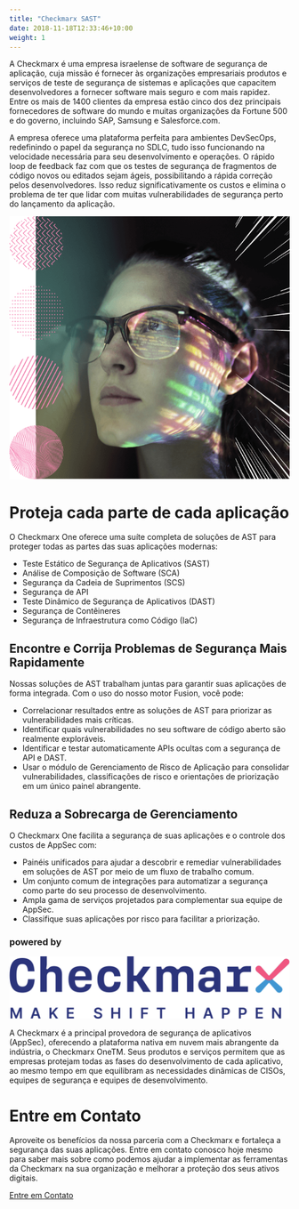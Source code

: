 ```yaml
---
title: "Checkmarx SAST"
date: 2018-11-18T12:33:46+10:00
weight: 1
---
```


A Checkmarx é uma empresa israelense de software de segurança de aplicação, cuja missão é fornecer às organizações empresariais produtos e serviços de teste de segurança de sistemas e aplicações que capacitem desenvolvedores a fornecer software mais seguro e com mais rapidez. Entre os mais de 1400 clientes da empresa estão cinco dos dez principais fornecedores de software do mundo e muitas organizações da Fortune 500 e do governo, incluindo SAP, Samsung e Salesforce.com.

A empresa oferece uma plataforma perfeita para ambientes DevSecOps, redefinindo o papel da segurança no SDLC, tudo isso funcionando na velocidade necessária para seu desenvolvimento e operações. O rápido loop de feedback faz com que os testes de segurança de fragmentos de código novos ou editados sejam ágeis, possibilitando a rápida correção pelos desenvolvedores. Isso reduz significativamente os custos e elimina o problema de ter que lidar com muitas vulnerabilidades de segurança perto do lançamento da aplicação.

![Accounting Services](/images/SAST-Image2.png)

# Proteja cada parte de cada aplicação

O Checkmarx One oferece uma suíte completa de soluções de AST para proteger todas as partes das suas aplicações modernas:

- Teste Estático de Segurança de Aplicativos (SAST)
- Análise de Composição de Software (SCA)
- Segurança da Cadeia de Suprimentos (SCS)
- Segurança de API
- Teste Dinâmico de Segurança de Aplicativos (DAST)
- Segurança de Contêineres
- Segurança de Infraestrutura como Código (IaC)

## Encontre e Corrija Problemas de Segurança Mais Rapidamente
Nossas soluções de AST trabalham juntas para garantir suas aplicações de forma integrada. Com o uso do nosso motor Fusion, você pode:

- Correlacionar resultados entre as soluções de AST para priorizar as vulnerabilidades mais críticas.
- Identificar quais vulnerabilidades no seu software de código aberto são realmente exploráveis.
- Identificar e testar automaticamente APIs ocultas com a segurança de API e DAST.
- Usar o módulo de Gerenciamento de Risco de Aplicação para consolidar vulnerabilidades, classificações de risco e orientações de priorização em um único painel abrangente.

## Reduza a Sobrecarga de Gerenciamento
O Checkmarx One facilita a segurança de suas aplicações e o controle dos custos de AppSec com:

- Painéis unificados para ajudar a descobrir e remediar vulnerabilidades em soluções de AST por meio de um fluxo de trabalho comum.
- Um conjunto comum de integrações para automatizar a segurança como parte do seu processo de desenvolvimento.
- Ampla gama de serviços projetados para complementar sua equipe de AppSec.
- Classifique suas aplicações por risco para facilitar a priorização.

### powered by 


![Checkmarx](/images/logo/Checkmarx%20logo%2B%20slogan.svg)

A Checkmarx é a principal provedora de segurança de aplicativos (AppSec), oferecendo a plataforma nativa em nuvem mais abrangente da indústria, o Checkmarx OneTM. Seus produtos e serviços permitem que as empresas protejam todas as fases do desenvolvimento de cada aplicativo, ao mesmo tempo em que equilibram as necessidades dinâmicas de CISOs, equipes de segurança e equipes de desenvolvimento.

# Entre em Contato

Aproveite os benefícios da nossa parceria com a Checkmarx e fortaleça a segurança das suas aplicações. Entre em contato conosco hoje mesmo para saber mais sobre como podemos ajudar a implementar as ferramentas da Checkmarx na sua organização e melhorar a proteção dos seus ativos digitais.


 <div class="row justify-content-center">
    <div class="col-auto">
      <a class="button button-primary" href="{{ "contact" | relative_url }}">Entre em Contato</a>
    </div>
</div>